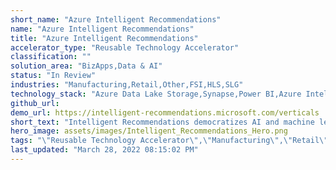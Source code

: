 ```yaml
---
short_name: "Azure Intelligent Recommendations"
name: "Azure Intelligent Recommendations"
title: "Azure Intelligent Recommendations"
accelerator_type: "Reusable Technology Accelerator"
classification: ""
solution_area: "BizApps,Data & AI"
status: "In Review"
industries: "Manufacturing,Retail,Other,FSI,HLS,SLG"
technology_stack: "Azure Data Lake Storage,Synapse,Power BI,Azure Intelligent Recommendations"
github_url: 
demo_url: https://intelligent-recommendations.microsoft.com/verticals
short_text: "Intelligent Recommendations democratizes AI and machine learning recommendations through a codeless and powerful experience powered by the same technology that fuels Xbox, Microsoft 365, and Microsoft Azure."
hero_image: assets/images/Intelligent_Recommendations_Hero.png
tags: "\"Reusable Technology Accelerator\",\"Manufacturing\",\"Retail\",\"Other\",\"FSI\",\"HLS\",\"SLG\",\"Azure Data Lake Storage\",\"Synapse\",\"Power BI\",\"Azure Intelligent Recommendations\""
last_updated: "March 28, 2022 08:15:02 PM"
---
```

